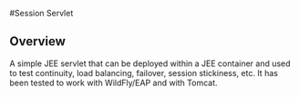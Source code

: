 #Session Servlet

## Overview

A simple JEE servlet that can be deployed within a JEE container and used to test continuity, load balancing, failover, session stickiness, etc. It has been tested to work with WildFly/EAP and with Tomcat.


